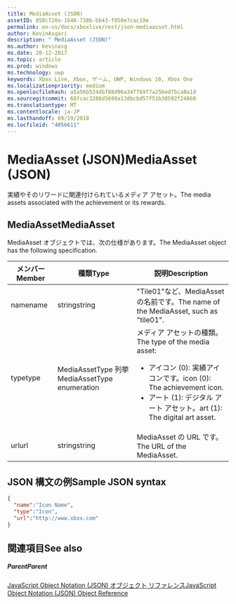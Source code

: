 ```yaml
---
title: MediaAsset (JSON)
assetID: 858c720a-1648-738b-bb43-f050e7cac19e
permalink: en-us/docs/xboxlive/rest/json-mediaasset.html
author: KevinAsgari
description: " MediaAsset (JSON)"
ms.author: kevinasg
ms.date: 20-12-2017
ms.topic: article
ms.prod: windows
ms.technology: uwp
keywords: Xbox Live, Xbox, ゲーム, UWP, Windows 10, Xbox One
ms.localizationpriority: medium
ms.openlocfilehash: a5a56b524dbf88d96a34f769f7a25bed7bca8a1d
ms.sourcegitcommit: 68fcac3288d5698a13dbcbd57f51b30592f24860
ms.translationtype: MT
ms.contentlocale: ja-JP
ms.lasthandoff: 09/19/2018
ms.locfileid: "4056611"
---
```

# <a name="mediaasset-json"></a><span data-ttu-id="cae25-104">MediaAsset (JSON)</span><span class="sxs-lookup"><span data-stu-id="cae25-104">MediaAsset (JSON)</span></span>
<span data-ttu-id="cae25-105">実績やそのリワードに関連付けられているメディア アセット。</span><span class="sxs-lookup"><span data-stu-id="cae25-105">The media assets associated with the achievement or its rewards.</span></span>
<a id="ID4EN"></a>


## <a name="mediaasset"></a><span data-ttu-id="cae25-106">MediaAsset</span><span class="sxs-lookup"><span data-stu-id="cae25-106">MediaAsset</span></span>

<span data-ttu-id="cae25-107">MediaAsset オブジェクトでは、次の仕様があります。</span><span class="sxs-lookup"><span data-stu-id="cae25-107">The MediaAsset object has the following specification.</span></span>

| <span data-ttu-id="cae25-108">メンバー</span><span class="sxs-lookup"><span data-stu-id="cae25-108">Member</span></span>| <span data-ttu-id="cae25-109">種類</span><span class="sxs-lookup"><span data-stu-id="cae25-109">Type</span></span>| <span data-ttu-id="cae25-110">説明</span><span class="sxs-lookup"><span data-stu-id="cae25-110">Description</span></span>|
| --- | --- | --- |
| <span data-ttu-id="cae25-111">name</span><span class="sxs-lookup"><span data-stu-id="cae25-111">name</span></span>| <span data-ttu-id="cae25-112">string</span><span class="sxs-lookup"><span data-stu-id="cae25-112">string</span></span>| <span data-ttu-id="cae25-113">"Tile01"など、MediaAsset の名前です。</span><span class="sxs-lookup"><span data-stu-id="cae25-113">The name of the MediaAsset, such as "tile01".</span></span>|
| <span data-ttu-id="cae25-114">type</span><span class="sxs-lookup"><span data-stu-id="cae25-114">type</span></span>| <span data-ttu-id="cae25-115">MediaAssetType 列挙</span><span class="sxs-lookup"><span data-stu-id="cae25-115">MediaAssetType enumeration</span></span>| <span data-ttu-id="cae25-116">メディア アセットの種類。</span><span class="sxs-lookup"><span data-stu-id="cae25-116">The type of the media asset:</span></span> <ul><li><span data-ttu-id="cae25-117">アイコン (0): 実績アイコンです。</span><span class="sxs-lookup"><span data-stu-id="cae25-117">icon (0): The achievement icon.</span></span></li><li><span data-ttu-id="cae25-118">アート (1): デジタル アート アセット。</span><span class="sxs-lookup"><span data-stu-id="cae25-118">art (1): The digital art asset.</span></span></li></ul> | 
| <span data-ttu-id="cae25-119">url</span><span class="sxs-lookup"><span data-stu-id="cae25-119">url</span></span>| <span data-ttu-id="cae25-120">string</span><span class="sxs-lookup"><span data-stu-id="cae25-120">string</span></span>| <span data-ttu-id="cae25-121">MediaAsset の URL です。</span><span class="sxs-lookup"><span data-stu-id="cae25-121">The URL of the MediaAsset.</span></span>|

<a id="ID4EFC"></a>


## <a name="sample-json-syntax"></a><span data-ttu-id="cae25-122">JSON 構文の例</span><span class="sxs-lookup"><span data-stu-id="cae25-122">Sample JSON syntax</span></span>


```json
{
  "name":"Icon Name",
  "type":"Icon",
  "url":"http://www.xbox.com"
}

```


<a id="ID4EOC"></a>


## <a name="see-also"></a><span data-ttu-id="cae25-123">関連項目</span><span class="sxs-lookup"><span data-stu-id="cae25-123">See also</span></span>

<a id="ID4EQC"></a>


##### <a name="parent"></a><span data-ttu-id="cae25-124">Parent</span><span class="sxs-lookup"><span data-stu-id="cae25-124">Parent</span></span>

[<span data-ttu-id="cae25-125">JavaScript Object Notation (JSON) オブジェクト リファレンス</span><span class="sxs-lookup"><span data-stu-id="cae25-125">JavaScript Object Notation (JSON) Object Reference</span></span>](atoc-xboxlivews-reference-json.md)
